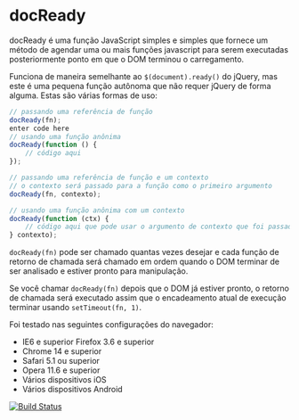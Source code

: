 # docReady

docReady é uma função JavaScript simples e simples que fornece um método de
agendar uma ou mais funções javascript para serem executadas posteriormente
ponto em que o DOM terminou o carregamento.

Funciona de maneira semelhante ao `$(document).ready()` do jQuery, mas este é uma pequena
função autônoma que não requer jQuery de forma alguma.
Estas são várias formas de uso:
```javascript
// passando uma referência de função
docReady(fn);
enter code here
// usando uma função anônima
docReady(function () {
    // código aqui
});

// passando uma referência de função e um contexto
// o contexto será passado para a função como o primeiro argumento
docReady(fn, contexto);

// usando uma função anônima com um contexto
docReady(function (ctx) {
    // código aqui que pode usar o argumento de contexto que foi passado para docReady
} contexto);
```
`docReady(fn)` pode ser chamado quantas vezes desejar e cada função de retorno de chamada será
chamado em ordem quando o DOM terminar de ser analisado e estiver pronto para manipulação.

Se você chamar `docReady(fn)` depois que o DOM já estiver pronto, o retorno de chamada será executado
assim que o encadeamento atual de execução terminar usando `setTimeout(fn, 1)`.

Foi testado nas seguintes configurações do navegador:

 - IE6 e superior Firefox 3.6 e superior
 - Chrome 14 e superior
 - Safari 5.1 ou superior
 - Opera 11.6 e superior
 - Vários dispositivos iOS
 - Vários   dispositivos Android

[![Build Status](https://travis-ci.org/joemccann/dillinger.svg?branch=master)](https://travis-ci.org/joemccann/dillinger)
<!--stackedit_data:
eyJoaXN0b3J5IjpbOTg3MDE2NDU3LDk1MTc0NjMzMl19
-->